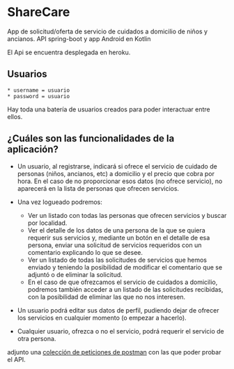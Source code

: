 # ShareCare
App de solicitud/oferta de servicio de cuidados a domicilio de niños y ancianos. API spring-boot y app Android en Kotlin

El Api se encuentra desplegada en heroku.

## Usuarios
    * username = usuario
    * password = usuario

Hay toda una batería de usuarios creados para poder interactuar entre ellos.

## ¿Cuáles son las funcionalidades de la aplicación?

* Un usuario, al registrarse, indicará si ofrece el servicio de cuidado de personas (niños, ancianos, etc) a domicilio y el precio que cobra por hora. En el caso de no proporcionar esos datos (no ofrece servicio), no aparecerá en la lista de personas que ofrecen servicios.

* Una vez logueado podremos:

    * Ver un listado con todas las personas que ofrecen servicios y buscar por localidad.
    * Ver el detalle de los datos de una persona de la que se quiera requerir sus servicios y, mediante un botón en el detalle de esa       persona, enviar una solicitud de servicios requeridos con un comentario explicando lo que se desee.
    * Ver un listado de todas las solicitudes de servicios que hemos enviado y teniendo la posibilidad de modificar el comentario que se adjuntó o de eliminar la solicitud.
    * En el caso de que ofrezcamos el servicio de cuidados a domicilio, podremos también acceder a un listado de las solicitudes recibidas, con la posibilidad de eliminar las que no nos interesen.
    
* Un usuario podrá editar sus datos de perfil, pudiendo dejar de ofrecer los servicios en cualquier momento (o empezar a hacerlo).

* Cualquier usuario, ofrezca o no el servicio, podrá requerir el servicio de otra persona.

adjunto una [colección de peticiones de postman](https://github.com/jallamas/ShareCare/blob/master/ShareCare.postman_collection.json) con las que poder probar el API.

